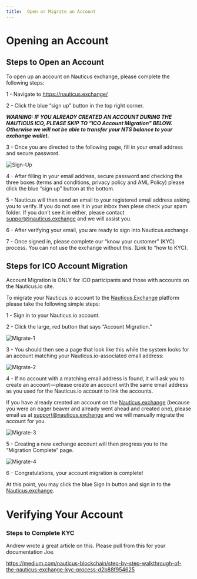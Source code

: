 ```yaml
---
title:  Open or Migrate an Account
---
```



# Opening an Account



## Steps to Open an Account



To open up an account on Nauticus exchange, please complete the following steps:

1 - Navigate to <https://nauticus.exchange/>

2 - Click the blue “sign up” button in the top right corner. 



***WARNING: IF YOU ALREADY CREATED AN ACCOUNT DURING THE NAUTICUS ICO, PLEASE SKIP TO "ICO Account Migration" BELOW. Otherwise we will not be able to transfer your NTS balance to your exchange wallet.***



3 - Once you are directed to the following page, fill in your email address and secure password. 




![Sign-Up](/images/Sign-Up.png)





4 -  After filling in your email address, secure password and checking the three boxes (terms and conditions, privacy policy and AML Policy) please click the blue “sign up” button at the bottom.

5 - Nauticus will then send an email to your registered email address asking you to verify. If you do not see it in your inbox then plese check your spam folder. If you don’t see it in either, please contact support@nauticus.exchange and we will assist you. 

6 - After verifying your email, you are ready to sign into Nauticus.exchange.

7 - Once signed in, please complete our “know your customer” (KYC) process. You can not use the exchange without this. (Link to “how to KYC).





## Steps for ICO Account Migration

Account Migration is ONLY for ICO participants and those with accounts on the Nauticus.io site.

To migrate your Nauticus.io account to the [Nauticus.Exchange](https://nauticus.exchange/) platform please take the following simple steps:

1 - Sign in to your Nauticus.io account.

2 -  Click the large, red button that says “Account Migration.”

![Migrate-1](/images/Migrate-1.png)

3 - You should then see a page that look like this while the system looks for an account matching your Nauticus.io-associated email address:

![Migrate-2](/images/Migrate-2.png)

4 - If no account with a matching email address is found, it will ask you to create an account — please create an account with the same email address as you used for the Nauticus.io account to link the accounts.

If you have already created an account on the [Nauticus.exchange](https://nauticus.exchange/) (because you were an eager beaver and already went ahead and created one), please email us at support@nauticus.exchange and we will manually migrate the account for you.

![Migrate-3](/images/Migrate-3.png)

5 - Creating a new exchange account will then progress you to the “Migration Complete” page.

![Migrate-4](/images/Migrate-4.png)

6 - Congratulations, your account migration is complete!

At this point, you may click the blue Sign In button and sign in to the [Nauticus.exchange](https://nauticus.exchange/).





# Verifying Your Account



### Steps to Complete KYC



Andrew wrote a great article on this. Please pull from this for your documentation Joe.





https://medium.com/nauticus-blockchain/step-by-step-walkthrough-of-the-nauticus-exchange-kyc-process-d2b88f954625